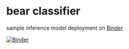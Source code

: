 # bear classifier

sample inference model deployment on [Binder](https://mybinder.org)

[![Binder](https://mybinder.org/badge_logo.svg)](https://mybinder.org/v2/gh/riacataquian/practical-deep-learning/tree/master/master?urlpath=%2Fdoc%2Ftree%2Fbear-classifier)
